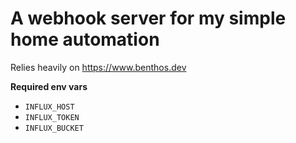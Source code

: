 # A webhook server for my simple home automation

Relies heavily on https://www.benthos.dev

**Required env vars**

- `INFLUX_HOST`
- `INFLUX_TOKEN`
- `INFLUX_BUCKET`
